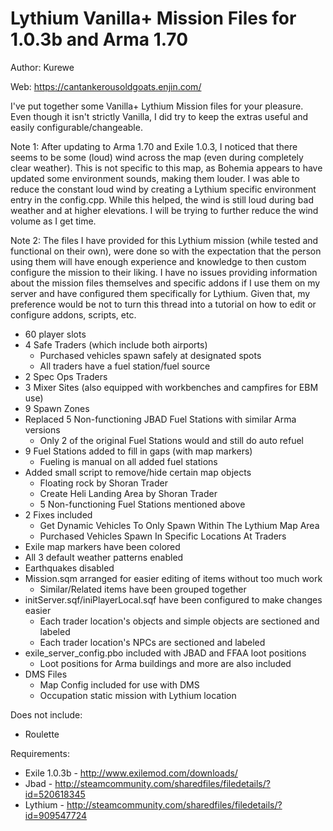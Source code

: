 # Lythium Vanilla+ Mission Files for 1.0.3b and Arma 1.70
Author: Kurewe

Web: https://cantankerousoldgoats.enjin.com/

I've put together some Vanilla+ Lythium Mission files for your pleasure.
Even though it isn't strictly Vanilla, I did try to keep the extras useful and easily configurable/changeable.

Note 1: After updating to Arma 1.70 and Exile 1.0.3, I noticed that there seems to be some (loud) wind across the map (even during completely clear weather). This is not specific to this map, as Bohemia appears to have updated some environment sounds, making them louder. I was able to reduce the constant loud wind by creating a Lythium specific environment entry in the config.cpp. While this helped, the wind is still loud during bad weather and at higher elevations. I will be trying to further reduce the wind volume as I get time.

Note 2: The files I have provided for this Lythium mission (while tested and functional on their own), were done so with the expectation that the person using them will have enough experience and knowledge to then custom configure the mission to their liking. I have no issues providing information about the mission files themselves and specific addons if I use them on my server and have configured them specifically for Lythium. Given that, my preference would be not to turn this thread into a tutorial on how to edit or configure addons, scripts, etc.

 - 60 player slots
 - 4 Safe Traders (which include both airports)
     - Purchased vehicles spawn safely at designated spots
     - All traders have a fuel station/fuel source
 - 2 Spec Ops Traders
 - 3 Mixer Sites (also equipped with workbenches and campfires for EBM use)
 - 9 Spawn Zones
 - Replaced 5 Non-functioning JBAD Fuel Stations with similar Arma versions
     - Only 2 of the original Fuel Stations would and still do auto refuel
 - 9 Fuel Stations added to fill in gaps (with map markers)
     - Fueling is manual on all added fuel stations
 - Added small script to remove/hide certain map objects
     - Floating rock by Shoran Trader
     - Create Heli Landing Area by Shoran Trader
     - 5 Non-functioning Fuel Stations mentioned above
 - 2 Fixes included
     - Get Dynamic Vehicles To Only Spawn Within The Lythium Map Area
     - Purchased Vehicles Spawn In Specific Locations At Traders
 - Exile map markers have been colored
 - All 3 default weather patterns enabled
 - Earthquakes disabled
 - Mission.sqm arranged for easier editing of items without too much work
     - Similar/Related items have been grouped together
 - initServer.sqf/iniPlayerLocal.sqf have been configured to make changes easier
   - Each trader location's objects and simple objects are sectioned and labeled
   - Each trader location's NPCs are sectioned and labeled
 - exile_server_config.pbo included with JBAD and FFAA loot positions
   - Loot positions for Arma buildings and more are also included
 - DMS Files
   - Map Config included for use with DMS
   - Occupation static mission with Lythium location

Does not include: 
- Roulette

Requirements:
- Exile 1.0.3b - http://www.exilemod.com/downloads/
- Jbad - http://steamcommunity.com/sharedfiles/filedetails/?id=520618345
- Lythium - http://steamcommunity.com/sharedfiles/filedetails/?id=909547724
